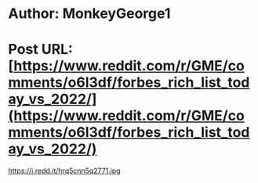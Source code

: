 # Author: MonkeyGeorge1
# Post URL: [https://www.reddit.com/r/GME/comments/o6l3df/forbes_rich_list_today_vs_2022/](https://www.reddit.com/r/GME/comments/o6l3df/forbes_rich_list_today_vs_2022/)


https://i.redd.it/hrq5cnn5q2771.jpg